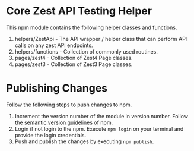 # Core Zest API Testing Helper
This npm module contains the following helper classes and functions.
1. helpers/ZestApi - The API wrapper / helper class that can perform API calls on any zest API endpoints.
2. helpers/functions - Collection of commonly used routines.
3. pages/zest4 - Collection of Zest4 Page classes.
3. pages/zest3 - Collection of Zest3 Page classes.

# Publishing Changes
Follow the following steps to push changes to npm.
1. Increment the version number of the module in version number. Follow the [semantic version guidelines](https://docs.npmjs.com/about-semantic-versioning) of npm.
2. Login if not login to the npm. Execute `npm login` on your terminal and provide the login credentials.
3. Push and publish the changes by executing `npm publish`.
